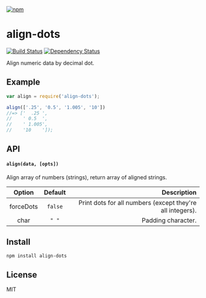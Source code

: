 [![npm](https://nodei.co/npm/align-dots.png)](https://nodei.co/npm/align-dots/)

# align-dots

[![Build Status][travis-badge]][travis] [![Dependency Status][david-badge]][david]

Align numeric data by decimal dot.

[travis]: https://travis-ci.org/eush77/align-dots
[travis-badge]: https://travis-ci.org/eush77/align-dots.svg
[david]: https://david-dm.org/eush77/align-dots
[david-badge]: https://david-dm.org/eush77/align-dots.png

## Example

```js
var align = require('align-dots');

align(['.25', '0.5', '1.005', '10'])
//=> ['  .25 ',
//    ' 0.5  ',
//    ' 1.005',
//    '10    ']);
```

## API

#### `align(data, [opts])`

Align array of numbers (strings), return array of aligned strings.

| Option    | Default | Description
| :-------: | :-----: | ----------:
| forceDots | `false` | Print dots for all numbers (except they're all integers).
| char      | `" "`   | Padding character.

## Install

```
npm install align-dots
```

## License

MIT
